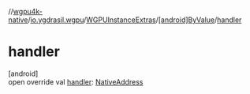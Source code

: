 //[wgpu4k-native](../../../../index.md)/[io.ygdrasil.wgpu](../../index.md)/[WGPUInstanceExtras](../index.md)/[[android]ByValue](index.md)/[handler](handler.md)

# handler

[android]\
open override val [handler](handler.md): [NativeAddress](../../../ffi/-native-address/index.md)